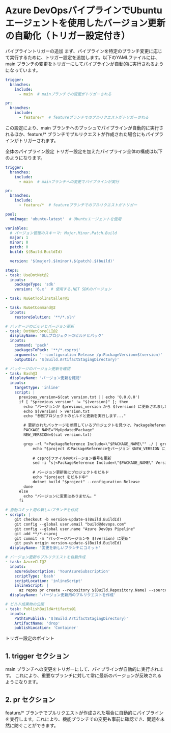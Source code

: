 # Azure DevOpsパイプラインでUbuntuエージェントを使用したバージョン更新の自動化（トリガー設定付き）

パイプライントリガーの追加
まず、パイプラインを特定のブランチ変更に応じて実行するために、トリガー設定を追加します。以下のYAMLファイルには、main ブランチの変更をトリガーにしてパイプラインが自動的に実行されるようになっています。

```yaml コードをコピーする
trigger:
  branches:
    include:
      - main  # mainブランチでの変更がトリガーされる

pr:
  branches:
    include:
      - feature/*  # featureブランチでのプルリクエストがトリガーされる
```

この設定により、main ブランチへのプッシュでパイプラインが自動的に実行されるほか、feature/* ブランチでプルリクエストが作成された場合にもパイプラインがトリガーされます。

全体のパイプライン設定
トリガー設定を加えたパイプライン全体の構成は以下のようになります。

``` yaml コードをコピーする
trigger:
  branches:
    include:
      - main  # mainブランチへの変更でパイプラインが実行

pr:
  branches:
    include:
      - feature/*  # featureブランチでのプルリクエストがトリガー

pool:
  vmImage: 'ubuntu-latest'  # Ubuntuエージェントを使用

variables:
  # バージョン管理のスキーマ: Major.Minor.Patch.Build
  major: 1
  minor: 0
  patch: 0
  build: $(Build.BuildId)

  version: '$(major).$(minor).$(patch).$(build)'

steps:
- task: UseDotNet@2
  inputs:
    packageType: 'sdk'
    version: '6.x'  # 使用する.NET SDKのバージョン

- task: NuGetToolInstaller@1

- task: NuGetCommand@2
  inputs:
    restoreSolution: '**/*.sln'

# パッケージのビルドとバージョン更新
- task: DotNetCoreCLI@2
  displayName: 'DLLプロジェクトのビルドとパック'
  inputs:
    command: 'pack'
    packagesToPack: '**/*.csproj'
    arguments: '--configuration Release /p:PackageVersion=$(version)'
    outputDir: '$(Build.ArtifactStagingDirectory)'

# パッケージのバージョン更新を確認
- task: Bash@3
  displayName: 'バージョン更新を確認'
  inputs:
    targetType: 'inline'
    script: |
      previous_version=$(cat version.txt || echo '0.0.0.0')
      if [ "$previous_version" != "$(version)" ]; then
        echo "バージョンが $previous_version から $(version) に更新されました"
        echo $(version) > version.txt
        echo "参照プロジェクトのビルドと更新を実行します..."

        # 更新されたパッケージを参照しているプロジェクトを見つけ、PackageReferenceを更新
        PACKAGE_NAME="MyUpdatedPackage"
        NEW_VERSION=$(cat version.txt)

        grep -rl "<PackageReference Include=\"$PACKAGE_NAME\"" ./ | grep .csproj | while read -r project; do
            echo "$project のPackageReferenceをバージョン $NEW_VERSION に更新します"
            
            # csprojファイル内のバージョン番号を更新
            sed -i "s|<PackageReference Include=\"$PACKAGE_NAME\" Version=\"[^\"]*\"|<PackageReference Include=\"$PACKAGE_NAME\" Version=\"$NEW_VERSION\"|" "$project"
            
            # バージョン更新後にプロジェクトをビルド
            echo "$project をビルド中"
            dotnet build "$project" --configuration Release
        done
      else
        echo "バージョンに変更はありません。"
      fi

# 自動コミット用の新しいブランチを作成
- script: |
    git checkout -b version-update-$(Build.BuildId)
    git config --global user.email "build@devops.com"
    git config --global user.name "Azure DevOps Pipeline"
    git add **/*.csproj
    git commit -m "パッケージバージョンを $(version) に更新"
    git push origin version-update-$(Build.BuildId)
  displayName: '変更を新しいブランチにコミット'

# バージョン更新のプルリクエストを自動作成
- task: AzureCLI@2
  inputs:
    azureSubscription: 'YourAzureSubscription'
    scriptType: 'bash'
    scriptLocation: 'inlineScript'
    inlineScript: |
      az repos pr create --repository $(Build.Repository.Name) --source-branch version-update-$(Build.BuildId) --target-branch $(Build.SourceBranchName) --title "自動バージョン更新 $(version)" --description "パッケージ参照をバージョン $(version) に更新しました。" --auto-complete
  displayName: 'バージョン更新用のプルリクエストを作成'

# ビルド成果物の公開
- task: PublishBuildArtifacts@1
  inputs:
    PathtoPublish: '$(Build.ArtifactStagingDirectory)'
    ArtifactName: 'drop'
    publishLocation: 'Container'
```

トリガー設定のポイント
## 1. trigger セクション
main ブランチへの変更をトリガーにして、パイプラインが自動的に実行されます。
これにより、重要なブランチに対して常に最新のバージョンが反映されるようになります。
## 2. pr セクション
feature/* ブランチでプルリクエストが作成された場合に自動的にパイプラインを実行します。これにより、機能ブランチでの変更も事前に確認でき、問題を未然に防ぐことができます。